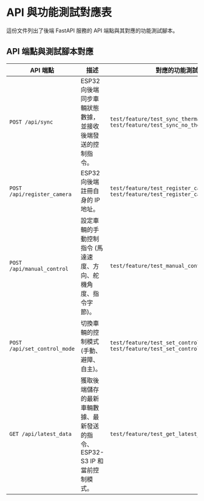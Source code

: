 # API 與功能測試對應表

這份文件列出了後端 FastAPI 服務的 API 端點與其對應的功能測試腳本。

## API 端點與測試腳本對應

| API 端點 | 描述 | 對應的功能測試腳本 |
|---|---|---|
| `POST /api/sync` | ESP32 向後端同步車輛狀態數據，並接收後端發送的控制指令。 | `test/feature/test_sync_thermal.sh`<br>`test/feature/test_sync_no_thermal.sh` |
| `POST /api/register_camera` | ESP32 向後端註冊自身的 IP 地址。 | `test/feature/test_register_camera_api.sh`<br>`test/feature/test_register_camera.sh` |
| `POST /api/manual_control` | 設定車輛的手動控制指令 (馬達速度、方向、舵機角度、指令字節)。 | `test/feature/test_manual_control.sh` |
| `POST /api/set_control_mode` | 切換車輛的控制模式 (手動、避障、自主)。 | `test/feature/test_set_control_mode_manual.sh`<br>`test/feature/test_set_control_mode_avoidance.sh` |
| `GET /api/latest_data` | 獲取後端儲存的最新車輛數據、最新發送的指令、ESP32-S3 IP 和當前控制模式。 | `test/feature/test_get_latest_data.sh` |